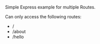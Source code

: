 Simple Express example for multiple Routes.

Can only access the following routes:
 * /
 * /about
 * /hello
